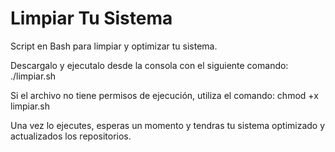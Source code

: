 # Limpiar Tu Sistema
Script en Bash para limpiar y optimizar tu sistema.

Descargalo y ejecutalo desde la consola con el siguiente comando:
./limpiar.sh

Si el archivo no tiene permisos de ejecución, utiliza el comando:
chmod +x limpiar.sh

Una vez lo ejecutes, esperas un momento y tendras tu sistema
optimizado y actualizados los repositorios.
